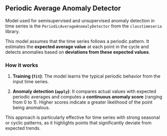 ## Periodic Average Anomaly Detector

Model used for semisupervised and unsupervised anomaly detection in time series is the `PeriodicAverageAnomalyDetector` from the `classtimeseria` library.

This model assumes that the time series follows a periodic pattern. It estimates the **expected average value** at each point in the cycle and detects anomalies based on **deviations from these expected values**.

### How it works

1. **Training (`fit`)**:
   The model learns the typical periodic behavior from the input time series.

2. **Anomaly detection (`apply`)**:
   It compares actual values with expected periodic averages and computes a **continuous anomaly score** (ranging from 0 to 1).
   Higher scores indicate a greater likelihood of the point being anomalous.

This approach is particularly effective for time series with strong seasonal or cyclic patterns, as it highlights points that significantly deviate from expected trends.
